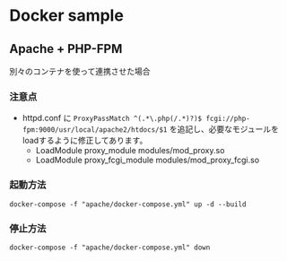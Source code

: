 # Docker sample
## Apache + PHP-FPM
別々のコンテナを使って連携させた場合
### 注意点
- httpd.conf に `ProxyPassMatch ^(.*\.php(/.*)?)$ fcgi://php-fpm:9000/usr/local/apache2/htdocs/$1` を追記し、必要なモジュールをloadするように修正してあります。
  - LoadModule proxy_module modules/mod_proxy.so
  - LoadModule proxy_fcgi_module modules/mod_proxy_fcgi.so
### 起動方法
```
docker-compose -f "apache/docker-compose.yml" up -d --build
```
### 停止方法
```
docker-compose -f "apache/docker-compose.yml" down
```